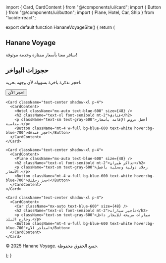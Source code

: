 import { Card, CardContent } from "@/components/ui/card"; import { Button } from "@/components/ui/button"; import { Plane, Hotel, Car, Ship } from "lucide-react";

export default function HananeVoyageSite() { return ( <main className="min-h-screen bg-gradient-to-b from-blue-100 to-white p-6"> <section className="text-center mb-10"> <h1 className="text-4xl font-bold text-blue-800 mb-2">Hanane Voyage</h1> <p className="text-lg text-gray-700">سافر معنا بأسعار ممتازة وخدمة موثوقة!</p> </section>

<section className="grid grid-cols-1 md:grid-cols-2 lg:grid-cols-4 gap-6 mb-10">
    <Card className="text-center shadow-xl p-4">
      <CardContent>
        <Ship className="mx-auto text-blue-600" size={48} />
        <h2 className="text-xl font-semibold mt-2">حجوزات البواخر</h2>
        <p className="text-sm text-gray-600">احجز تذكرة باخرة بسهولة لأي وجهة بحرية.</p>
        <Button className="mt-4 w-full bg-blue-600 text-white hover:bg-blue-700">احجز الآن</Button>
      </CardContent>
    </Card>

    <Card className="text-center shadow-xl p-4">
      <CardContent>
        <Hotel className="mx-auto text-blue-600" size={48} />
        <h2 className="text-xl font-semibold mt-2">فنادق</h2>
        <p className="text-sm text-gray-600">أفضل عروض الإقامة بأسعار مناسبة.</p>
        <Button className="mt-4 w-full bg-blue-600 text-white hover:bg-blue-700">احجز فندقك</Button>
      </CardContent>
    </Card>

    <Card className="text-center shadow-xl p-4">
      <CardContent>
        <Plane className="mx-auto text-blue-600" size={48} />
        <h2 className="text-xl font-semibold mt-2">تذاكر طيران</h2>
        <p className="text-sm text-gray-600">رحلات دولية ومحلية بأفضل الأسعار.</p>
        <Button className="mt-4 w-full bg-blue-600 text-white hover:bg-blue-700">احجز رحلتك</Button>
      </CardContent>
    </Card>

    <Card className="text-center shadow-xl p-4">
      <CardContent>
        <Car className="mx-auto text-blue-600" size={48} />
        <h2 className="text-xl font-semibold mt-2">تأجير سيارات</h2>
        <p className="text-sm text-gray-600">سيارات مريحة للإيجار داخل وخارج البلد.</p>
        <Button className="mt-4 w-full bg-blue-600 text-white hover:bg-blue-700">استأجر الآن</Button>
      </CardContent>
    </Card>
  </section>

  <footer className="text-center text-gray-500 text-sm mt-10">
    &copy; 2025 Hanane Voyage. جميع الحقوق محفوظة.
  </footer>
</main>

); }

